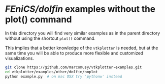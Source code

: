 # _FEniCS/dolfin_ examples without the plot() command
In this directory you will find very similar examples as in the parent directory
without using the shortcut ``plot()`` command.

This implies that a better knowledge of the `vtkplotter` is needed, but at the same time
you will be able to produce more flexible and customized visualizations.
```bash
git clone https://github.com/marcomusy/vtkplotter-examples.git
cd vtkplotter/examples/other/dolfin/noplot
python example.py  # on mac OSX try 'pythonw' instead
```

